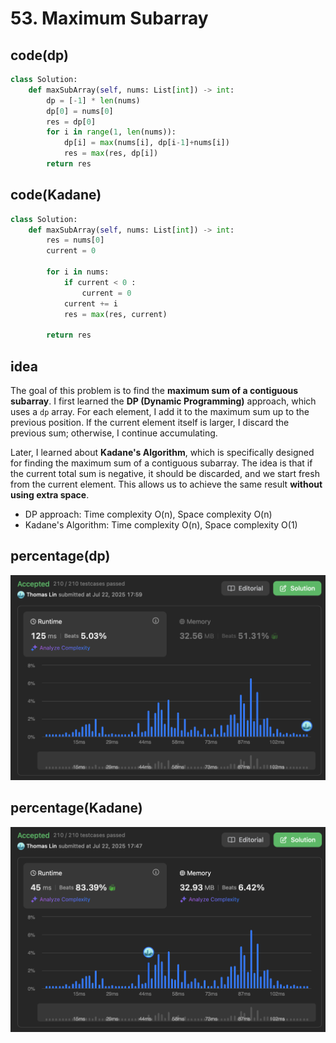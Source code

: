 # 53. Maximum Subarray
## code(dp)
```python
class Solution:
    def maxSubArray(self, nums: List[int]) -> int:
        dp = [-1] * len(nums)
        dp[0] = nums[0]
        res = dp[0]
        for i in range(1, len(nums)):
            dp[i] = max(nums[i], dp[i-1]+nums[i])
            res = max(res, dp[i])
        return res
```
## code(Kadane)
```python
class Solution:
    def maxSubArray(self, nums: List[int]) -> int:
        res = nums[0]
        current = 0

        for i in nums:
            if current < 0 :
                current = 0
            current += i
            res = max(res, current)

        return res
```
## idea
The goal of this problem is to find the **maximum sum of a contiguous subarray**.
I first learned the **DP (Dynamic Programming)** approach, which uses a `dp` array. For each element, I add it to the maximum sum up to the previous position. If the current element itself is larger, I discard the previous sum; otherwise, I continue accumulating.

Later, I learned about **Kadane's Algorithm**, which is specifically designed for finding the maximum sum of a contiguous subarray. The idea is that if the current total sum is negative, it should be discarded, and we start fresh from the current element. This allows us to achieve the same result **without using extra space**.

* DP approach: Time complexity O(n), Space complexity O(n)
* Kadane's Algorithm: Time complexity O(n), Space complexity O(1)

## percentage(dp)
![](/assetPic/msd.png)
## percentage(Kadane)
![](/assetPic/msk.png)
